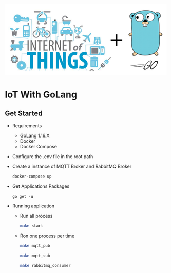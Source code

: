 <div style="text-align:center">
  <img src="./docs/cover.png" />
</div>

# IoT With GoLang


## Get Started

- Requirements
  - GoLang 1.16.X
  - Docker
  - Docker Compose

- Configure the .env file in the root path

- Create a instance of MQTT Broker and RabbitMQ Broker

  ```bash
  docker-compose up
  ```

- Get Applications Packages

  ```
  go get -u
  ```

- Running application

  - Run all process
    ```bash
    make start
    ```

  - Ron one process per time
    ```bash
    make mqtt_pub
    ```

    ```bash
    make mqtt_sub
    ```

    ```bash
    make rabbitmq_consumer
    ```